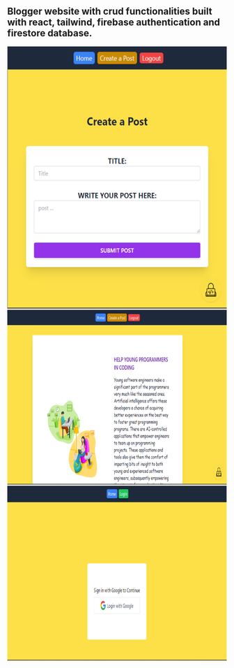 ## Blogger website with crud functionalities built with react, tailwind, firebase authentication and firestore database.

<img src="./src/assets/rblogger-createpost-page.png" alt="alt text" width="600" height="600">
<img src="./src/assets/rblogger-homepage-1.png" alt="alt text" width="800" height="400">
<img src="./src/assets/rblogger-signin.png" alt="alt text" width="800" height="400">
